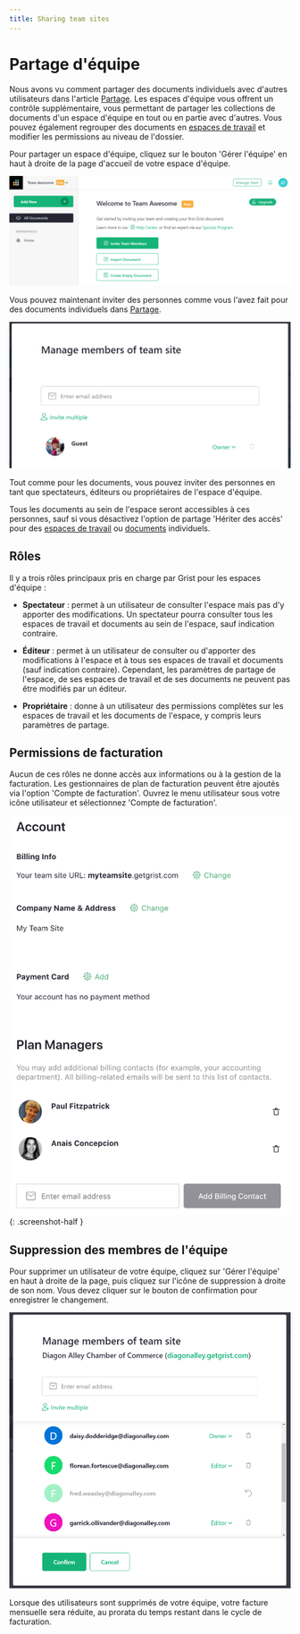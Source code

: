 ```yaml
---
title: Sharing team sites
---
```


# Partage d'équipe

Nous avons vu comment partager des documents individuels avec d'autres utilisateurs dans l'article [Partage](sharing.md). Les espaces d'équipe vous offrent un contrôle supplémentaire, vous permettant de partager les collections de documents d'un espace d'équipe en tout ou en partie avec d'autres. Vous pouvez également regrouper des documents en [espaces de travail](workspaces.md) et modifier les permissions au niveau de l'dossier.

Pour partager un espace d'équipe, cliquez sur le bouton 'Gérer l'équipe' en haut à droite de la page d'accueil de votre espace d'équipe.

![team-sharing-manage-users](images/team-sharing/team-sharing-team-site.png)

Vous pouvez maintenant inviter des personnes comme vous l'avez fait pour des documents individuels dans [Partage](sharing.md).

<span class="screenshot-large">*![team-sharing-invite-people](images/team-sharing/team-sharing-invite-people.png)*</span>

Tout comme pour les documents, vous pouvez inviter des personnes en tant que spectateurs, éditeurs ou propriétaires de l'espace d'équipe.

Tous les documents au sein de l'espace seront accessibles à ces personnes, sauf si vous désactivez l'option de partage 'Hériter des accès' pour des [espaces de travail](workspaces.md) ou [documents](sharing.md) individuels.

## Rôles

Il y a trois rôles principaux pris en charge par Grist pour les espaces d'équipe :

- **Spectateur** : permet à un utilisateur de consulter l'espace mais pas d'y apporter des modifications. Un spectateur pourra consulter tous les espaces de travail et documents au sein de l'espace, sauf indication contraire.

- **Éditeur** : permet à un utilisateur de consulter ou d'apporter des modifications à l'espace et à tous ses espaces de travail et documents (sauf indication contraire). Cependant, les paramètres de partage de l'espace, de ses espaces de travail et de ses documents ne peuvent pas être modifiés par un éditeur.

- **Propriétaire** : donne à un utilisateur des permissions complètes sur les espaces de travail et les documents de l'espace, y compris leurs paramètres de partage.

## Permissions de facturation

Aucun de ces rôles ne donne accès aux informations ou à la gestion de la facturation. Les gestionnaires de plan de facturation peuvent être ajoutés via l'option 'Compte de facturation'. Ouvrez le menu utilisateur sous votre icône utilisateur et sélectionnez 'Compte de facturation'.

<span class="screenshot-large">*![Ajouter des gestionnaires de facturation](images/team-sharing/billing-page.png)*</span>
{: .screenshot-half }

## Suppression des membres de l'équipe

Pour supprimer un utilisateur de votre équipe, cliquez sur 'Gérer l'équipe' en haut à droite de la page, puis cliquez sur l'icône de suppression à droite de son nom. Vous devez cliquer sur le bouton de confirmation pour enregistrer le changement.

![remove-team-members](images/team-sharing/remove-team-members.png)

Lorsque des utilisateurs sont supprimés de votre équipe, votre facture mensuelle sera réduite, au prorata du temps restant dans le cycle de facturation.
